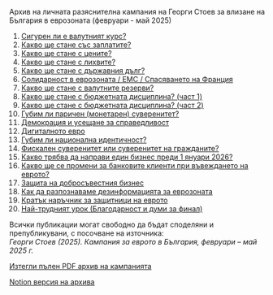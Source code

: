 Архив на личната разяснителна кампания на Георги Стоев за влизане на България в еврозоната (февруари - май 2025)

1. [Сигурен ли е валутният курс?](md/01-siguren-li-e-kursat.md)
2. [Какво ще стане със заплатите?](md/02-article.md)  
3. [Какво ще стане с цените?](md/03-article.md)  
4. [Какво ще стане с лихвите?](md/04-article.md)  
5. [Какво ще стане с държавния дълг?](md/05-article.md)  
6. [Солидарност в еврозоната / EMC / Спасяването на Франция](md/06-article.md)  
7. [Какво ще стане с валутните резерви?](md/07-article.md)  
8. [Какво ще стане с бюджетната дисциплина? (част 1)](md/08-article.md)  
9. [Какво ще стане с бюджетната дисциплина? (част 2)](md/09-article.md)  
10. [Губим ли паричен (монетарен) суверенитет?](md/10-article.md)  
11. [Демокрация и усещане за справедливост](md/11-article.md)  
12. [Дигиталното евро](md/12-article.md)  
13. [Губим ли национална идентичност?](md/13-article.md)  
14. [Фискален суверенитет или суверенитет на гражданите?](md/14-article.md)  
15. [Какво трябва да направи един бизнес преди 1 януари 2026?](md/15-article.md)  
16. [Какво ще се промени за банковите клиенти при въвеждането на еврото?](md/16-article.md)  
17. [Защита на добросъвестния бизнес](md/17-article.md)  
18. [Как да разпознаваме дезинформацията за еврозоната](md/18-article.md)  
19. [Кратък наръчник за защитници на еврото](md/19-article.md)  
20. [Най-трудният урок (Благодарност и думи за финал)](md/20-article.md)

Всички публикации могат свободно да бъдат споделяни и препубликувани, с посочване на източника:  
*Георги Стоев (2025). Кампания за еврото в България, февруари – май 2025 г.*

[Изтегли пълен PDF архив на кампанията](https://github.com/georgistoeff/eurozone-archive/raw/main/България%20в%20еврозоната.pdf)

[Notion версия на архива](https://imaginary-reptile-766.notion.site/1ff32d1bcfdb80bab825dbf1ca6d49fd)

